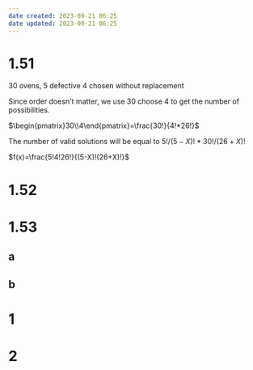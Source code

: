 ```yaml
---
date created: 2023-09-21 06:25
date updated: 2023-09-21 06:25
---
```


# 1.51

30 ovens, 5 defective
4 chosen without replacement

Since order doesn't matter, we use 30 choose 4 to get the number of possibilities.

$\begin{pmatrix}30\\4\end{pmatrix}=\frac{30!}{4!*26!}$

The number of valid solutions will be equal to $5!/(5-X)!*30!/(26+X)!$

$f(x)=\frac{5!4!26!}{(5-X)!(26+X)!}$

# 1.52

# 1.53

## a

## b

# 1

# 2
